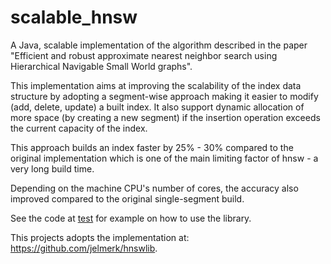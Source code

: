 # scalable_hnsw
A Java, scalable implementation of the algorithm described in the paper "Efficient and robust approximate nearest neighbor search using Hierarchical Navigable Small World graphs".

This implementation aims at improving the scalability of the index data structure by adopting a segment-wise approach making it easier to modify (add, delete, update) a built index. It also support dynamic allocation of more space (by creating a new segment) if the insertion operation exceeds the current capacity of the index.

This approach builds an index faster by 25% - 30% compared to the original implementation which is one of the main limiting factor of hnsw - a very long build time.

Depending on the machine CPU's number of cores, the accuracy also improved compared to the original single-segment build.

See the code at [test](https://github.com/UlfbertHuynh/scalable-hnsw/tree/master/src/test/java) for example on how to use the library.

This projects adopts the implementation at: https://github.com/jelmerk/hnswlib.
